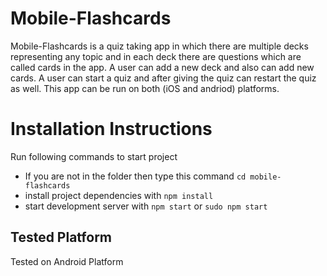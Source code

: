 # Mobile-Flashcards

Mobile-Flashcards is a quiz taking app in which there are multiple decks representing any topic and in each deck there are questions which are called cards in the app. 
A user can add a new deck and also can add new cards. A user can start a quiz and after giving the quiz can restart the quiz as well.
This app can be run on both (iOS and andriod) platforms.

# Installation Instructions

Run following commands to start project

* If you are not in the folder then type this command `cd mobile-flashcards`
* install project dependencies with `npm install`
* start development server with `npm start` or `sudo npm start`

## Tested Platform

Tested on Android Platform
